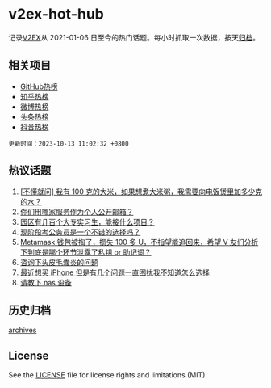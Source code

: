 # v2ex-hot-hub

 记录[V2EX](https://www.v2ex.com/)从 2021-01-06 日至今的热门话题。每小时抓取一次数据，按天[归档](archives)。
 
 ## 相关项目

- [GitHub热榜](https://github.com/it985/github-hot-hub)
- [知乎热榜](https://github.com/it985/zhihu-hot-hub)
- [微博热榜](https://github.com/it985/weibo-hot-hub)
- [头条热榜](https://github.com/it985/toutiao-hot-hub)
- [抖音热榜](https://github.com/it985/douyin-hot-hub)


 `更新时间：2023-10-13 11:02:32 +0800`

## 热议话题

1. [[不懂就问] 我有 100 克的大米，如果想煮大米粥，我需要向电饭煲里加多少克的水？](https://www.v2ex.com/t/981333)
1. [你们用哪家服务作为个人公开邮箱？](https://www.v2ex.com/t/981256)
1. [园区有几百个大专实习生，能接什么项目？](https://www.v2ex.com/t/981379)
1. [现阶段考公务员是一个不错的选择吗？](https://www.v2ex.com/t/981310)
1. [Metamask 钱包被掏了，损失 100 多 U，不指望能追回来，希望 V 友们分析下到底是哪个环节泄露了私钥 or 助记词？](https://www.v2ex.com/t/981440)
1. [咨询下头皮毛囊炎的问题](https://www.v2ex.com/t/981295)
1. [最近想买 iPhone 但是有几个问题一直困扰我不知道怎么选择](https://www.v2ex.com/t/981338)
1. [请教下 nas 设备](https://www.v2ex.com/t/981327)

## 历史归档

[archives](archives)

## License

See the [LICENSE](LICENSE) file for license rights and limitations (MIT).
